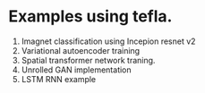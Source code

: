 # Examples using tefla.

1. Imagnet classification using Incepion resnet v2
2. Variational autoencoder training
3. Spatial transformer network traning.
4. Unrolled GAN implementation
5. LSTM RNN example


